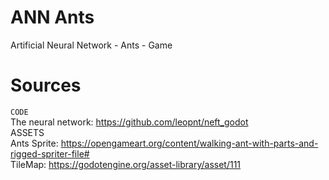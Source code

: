 # ANN Ants
Artificial Neural Network - Ants - Game

# Sources
`CODE`  
The neural network: https://github.com/leopnt/neft_godot  
ASSETS  
Ants Sprite: https://opengameart.org/content/walking-ant-with-parts-and-rigged-spriter-file#  
TileMap: https://godotengine.org/asset-library/asset/111  
